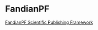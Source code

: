 FandianPF
=========

[FandianPF Scientific Publishing Framework](http://github.com/fandianpf/fandianpf/wiki/home)
